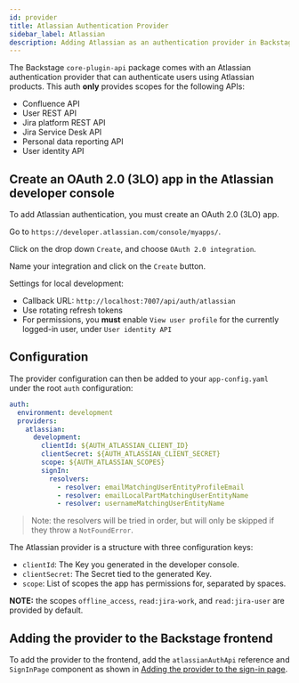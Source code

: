 ```yaml
---
id: provider
title: Atlassian Authentication Provider
sidebar_label: Atlassian
description: Adding Atlassian as an authentication provider in Backstage
---
```


The Backstage `core-plugin-api` package comes with an Atlassian authentication
provider that can authenticate users using Atlassian products. This auth
**only** provides scopes for the following APIs:

- Confluence API
- User REST API
- Jira platform REST API
- Jira Service Desk API
- Personal data reporting API
- User identity API

## Create an OAuth 2.0 (3LO) app in the Atlassian developer console

To add Atlassian authentication, you must create an OAuth 2.0 (3LO) app.

Go to `https://developer.atlassian.com/console/myapps/`.

Click on the drop down `Create`, and choose `OAuth 2.0 integration`.

Name your integration and click on the `Create` button.

Settings for local development:

- Callback URL: `http://localhost:7007/api/auth/atlassian`
- Use rotating refresh tokens
- For permissions, you **must** enable `View user profile` for the currently
  logged-in user, under `User identity API`

## Configuration

The provider configuration can then be added to your `app-config.yaml` under the
root `auth` configuration:

```yaml
auth:
  environment: development
  providers:
    atlassian:
      development:
        clientId: ${AUTH_ATLASSIAN_CLIENT_ID}
        clientSecret: ${AUTH_ATLASSIAN_CLIENT_SECRET}
        scope: ${AUTH_ATLASSIAN_SCOPES}
        signIn:
          resolvers:
            - resolver: emailMatchingUserEntityProfileEmail
            - resolver: emailLocalPartMatchingUserEntityName
            - resolver: usernameMatchingUserEntityName
```

> Note: the resolvers will be tried in order, but will only be skipped if they throw a `NotFoundError`.

The Atlassian provider is a structure with three configuration keys:

- `clientId`: The Key you generated in the developer console.
- `clientSecret`: The Secret tied to the generated Key.
- `scope`: List of scopes the app has permissions for, separated by spaces.

**NOTE:** the scopes `offline_access`, `read:jira-work`, and `read:jira-user` are provided by default.

## Adding the provider to the Backstage frontend

To add the provider to the frontend, add the `atlassianAuthApi` reference and
`SignInPage` component as shown in
[Adding the provider to the sign-in page](../index.md#adding-the-provider-to-the-sign-in-page).
